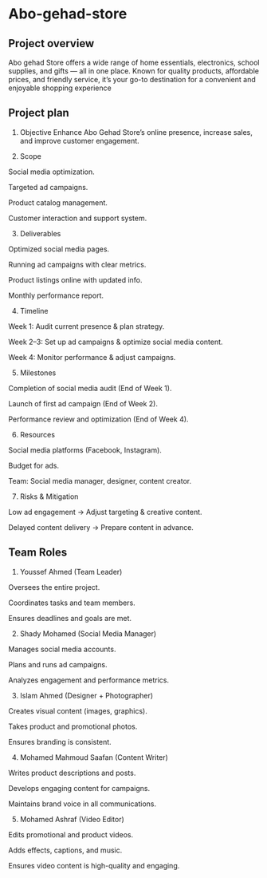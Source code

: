 # Abo-gehad-store

## Project overview
Abo gehad Store offers a wide range of home essentials, electronics, school supplies, and gifts — all in one place. Known for quality products, affordable prices, and friendly service, it’s your go-to destination for a convenient and enjoyable shopping experience

## Project plan

1. Objective
Enhance Abo Gehad Store’s online presence, increase sales, and improve customer engagement.

2. Scope

Social media optimization.

Targeted ad campaigns.

Product catalog management.

Customer interaction and support system.

3. Deliverables

Optimized social media pages.

Running ad campaigns with clear metrics.

Product listings online with updated info.

 Monthly performance report.

4. Timeline

Week 1: Audit current presence & plan strategy.

Week 2–3: Set up ad campaigns & optimize social media content.

Week 4: Monitor performance & adjust campaigns.

5. Milestones

Completion of social media audit (End of Week 1).

Launch of first ad campaign (End of Week 2).

Performance review and optimization (End of Week 4).

6. Resources

Social media platforms (Facebook, Instagram).

Budget for ads.

Team: Social media manager, designer, content creator.

7. Risks & Mitigation

Low ad engagement → Adjust targeting & creative content.

Delayed content delivery → Prepare content in advance.

## Team Roles

1. Youssef Ahmed (Team Leader)

Oversees the entire project.

Coordinates tasks and team members.

Ensures deadlines and goals are met.

2. Shady Mohamed (Social Media Manager)

Manages social media accounts.

Plans and runs ad campaigns.

Analyzes engagement and performance metrics.

3. Islam Ahmed  (Designer + Photographer)

Creates visual content (images, graphics).

Takes product and promotional photos.

Ensures branding is consistent.

4. Mohamed Mahmoud Saafan (Content Writer)

Writes product descriptions and posts.

Develops engaging content for campaigns.

Maintains brand voice in all communications.

5. Mohamed Ashraf (Video Editor)

Edits promotional and product videos.

Adds effects, captions, and music.

Ensures video content is high-quality and engaging.
